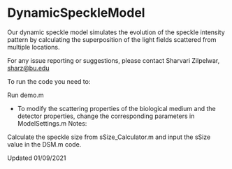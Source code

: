 # DynamicSpeckleModel




Our dynamic speckle model simulates the evolution of the speckle intensity pattern by calculating the superposition of the light fields scattered from multiple locations.

For any issue reporting or suggestions, please contact Sharvari Zilpelwar, sharz@bu.edu

To run the code you need to:

Run demo.m
  - To modify the scattering properties of the biological medium and the detector properties, change the corresponding parameters in ModelSettings.m
Notes:

Calculate the speckle size from sSize_Calculator.m and input the sSize value in the DSM.m code.

Updated 01/09/2021
